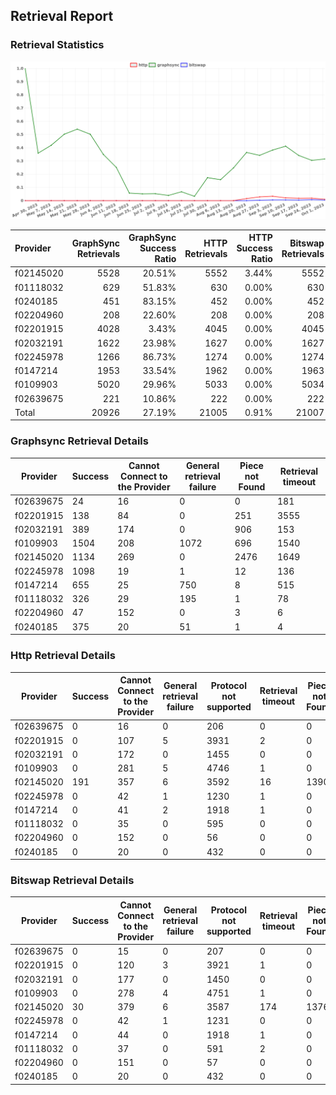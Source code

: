 ## Retrieval Report
### Retrieval Statistics
<img src="https://raw.githubusercontent.com/data-preservation-programs/filplus-checker-assets/main/filecoin-project/filecoin-plus-large-datasets/issues/1039/1696731603197.png"/>

| Provider  | GraphSync Retrievals | GraphSync Success Ratio | HTTP Retrievals | HTTP Success Ratio | Bitswap Retrievals | Bitswap Success Ratio |
| :-------- | -------------------: | ----------------------: | --------------: | -----------------: | -----------------: | --------------------: |
| f02145020 |                 5528 |                  20.51% |            5552 |              3.44% |               5552 |                 0.54% |
| f01118032 |                  629 |                  51.83% |             630 |              0.00% |                630 |                 0.00% |
| f0240185  |                  451 |                  83.15% |             452 |              0.00% |                452 |                 0.00% |
| f02204960 |                  208 |                  22.60% |             208 |              0.00% |                208 |                 0.00% |
| f02201915 |                 4028 |                   3.43% |            4045 |              0.00% |               4045 |                 0.00% |
| f02032191 |                 1622 |                  23.98% |            1627 |              0.00% |               1627 |                 0.00% |
| f02245978 |                 1266 |                  86.73% |            1274 |              0.00% |               1274 |                 0.00% |
| f0147214  |                 1953 |                  33.54% |            1962 |              0.00% |               1963 |                 0.00% |
| f0109903  |                 5020 |                  29.96% |            5033 |              0.00% |               5034 |                 0.00% |
| f02639675 |                  221 |                  10.86% |             222 |              0.00% |                222 |                 0.00% |
| Total     |                20926 |                  27.19% |           21005 |              0.91% |              21007 |                 0.14% |

### Graphsync Retrieval Details
| Provider  | Success | Cannot Connect to the Provider | General retrieval failure | Piece not Found | Retrieval timeout |
| --------- | ------- | ------------------------------ | ------------------------- | --------------- | ----------------- |
| f02639675 | 24      | 16                             | 0                         | 0               | 181               |
| f02201915 | 138     | 84                             | 0                         | 251             | 3555              |
| f02032191 | 389     | 174                            | 0                         | 906             | 153               |
| f0109903  | 1504    | 208                            | 1072                      | 696             | 1540              |
| f02145020 | 1134    | 269                            | 0                         | 2476            | 1649              |
| f02245978 | 1098    | 19                             | 1                         | 12              | 136               |
| f0147214  | 655     | 25                             | 750                       | 8               | 515               |
| f01118032 | 326     | 29                             | 195                       | 1               | 78                |
| f02204960 | 47      | 152                            | 0                         | 3               | 6                 |
| f0240185  | 375     | 20                             | 51                        | 1               | 4                 |

### Http Retrieval Details
| Provider  | Success | Cannot Connect to the Provider | General retrieval failure | Protocol not supported | Retrieval timeout | Piece not Found |
| --------- | ------- | ------------------------------ | ------------------------- | ---------------------- | ----------------- | --------------- |
| f02639675 | 0       | 16                             | 0                         | 206                    | 0                 | 0               |
| f02201915 | 0       | 107                            | 5                         | 3931                   | 2                 | 0               |
| f02032191 | 0       | 172                            | 0                         | 1455                   | 0                 | 0               |
| f0109903  | 0       | 281                            | 5                         | 4746                   | 1                 | 0               |
| f02145020 | 191     | 357                            | 6                         | 3592                   | 16                | 1390            |
| f02245978 | 0       | 42                             | 1                         | 1230                   | 1                 | 0               |
| f0147214  | 0       | 41                             | 2                         | 1918                   | 1                 | 0               |
| f01118032 | 0       | 35                             | 0                         | 595                    | 0                 | 0               |
| f02204960 | 0       | 152                            | 0                         | 56                     | 0                 | 0               |
| f0240185  | 0       | 20                             | 0                         | 432                    | 0                 | 0               |

### Bitswap Retrieval Details
| Provider  | Success | Cannot Connect to the Provider | General retrieval failure | Protocol not supported | Retrieval timeout | Piece not Found |
| --------- | ------- | ------------------------------ | ------------------------- | ---------------------- | ----------------- | --------------- |
| f02639675 | 0       | 15                             | 0                         | 207                    | 0                 | 0               |
| f02201915 | 0       | 120                            | 3                         | 3921                   | 1                 | 0               |
| f02032191 | 0       | 177                            | 0                         | 1450                   | 0                 | 0               |
| f0109903  | 0       | 278                            | 4                         | 4751                   | 1                 | 0               |
| f02145020 | 30      | 379                            | 6                         | 3587                   | 174               | 1376            |
| f02245978 | 0       | 42                             | 1                         | 1231                   | 0                 | 0               |
| f0147214  | 0       | 44                             | 0                         | 1918                   | 1                 | 0               |
| f01118032 | 0       | 37                             | 0                         | 591                    | 2                 | 0               |
| f02204960 | 0       | 151                            | 0                         | 57                     | 0                 | 0               |
| f0240185  | 0       | 20                             | 0                         | 432                    | 0                 | 0               |
